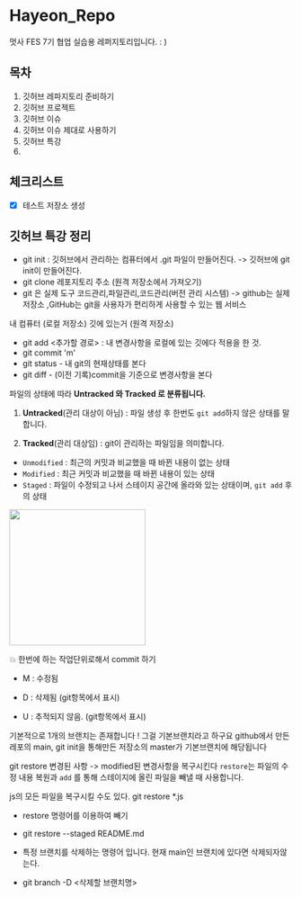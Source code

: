 # Hayeon_Repo
멋사 FES 7기 협업 실습용 레퍼지토리입니다. : )

## 목차
1. 깃허브 레파지토리 준비하기
2. 깃허브 프로젝트
3. 깃허브 이슈
4. 깃허브 이슈 제대로 사용하기
5. 깃허브 특강
6. 
## 체크리스트
- [x] 테스트 저장소 생성


## 깃허브 특강 정리

- git init : 깃허브에서 관리하는 컴퓨터에서 .git 파일이 만들어진다.   ->  깃허브에 git init이 만들어진다.
- git clone 레포지토리 주소 (원격 저장소에서 가져오기)
- git 은 실제 도구 코드관리,파일관리,코드관리(버전 관리 시스템) -> github는 실제 저장소 ,GitHub는  git을 사용자가 편리하게 사용할 수 있는 웹 서비스

내 컴퓨터 (로컬 저장소) 깃에 있는거 (원격 저장소)

- git add <추가할 경로> : 내 변경사항을 로컬에 있는 깃에다 적용을 한 것.
- git commit 'm'
- git status -  내 git의 현재상태를 본다
- git diff - (이전 기록)commit을 기준으로 변경사항을 본다



파일의 상태에 따라 **Untracked 와 Tracked 로 분류됩니다.**

1) **Untracked**(관리 대상이 아님) : 파일 생성 후 한번도 `git add`하지 않은 상태를 말합니다.

2) **Tracked**(관리 대상임) : git이 관리하는 파일임을 의미합니다.

- `Unmodified` : 최근의 커밋과 비교했을 때 바뀐 내용이 없는 상태
- `Modified` : 최근 커밋과 비교했을 때 바뀐 내용이 있는 상태
- `Staged` : 파일이 수정되고 나서 스테이지 공간에 올라와 있는 상태이며, `git add` 후의 상태

<img width="242" alt="" src="https://github.com/cocorig/Hayeon_Repo/assets/95855640/4182409f-f65c-4b9b-83d4-3bd081df16da">

💥 한번에 하는 작업단위로해서 commit 하기

- M    : 수정됨

- D    : 삭제됨 (git항목에서 표시)

- U    : 추적되지 않음. (git항목에서 표시)


기본적으로 1개의 브랜치는 존재합니다 !
그걸 기본브랜치라고 하구요
github에서 만든 레포의 main, git init을 통해만든 저장소의 master가 기본브랜치에 해당됩니다

git restore 
변경된 사항 -> modified된 변경사항을 복구시킨다
`restore`는 파일의 수정 내용 복원과 `add` 를 통해 스테이지에 올린 파일을 빼낼 때 사용합니다.

js의 모든 파일을 복구시킬 수도 있다.
git restore *.js

 -  restore 명령어를 이용하여 빼기

 - git restore --staged README.md


 - 특정 브랜치를 삭제하는 명령어 입니다.
 현재 main인 브랜치에 있다면 삭제되자않는다.
 - git branch -D <삭제할 브랜치명>